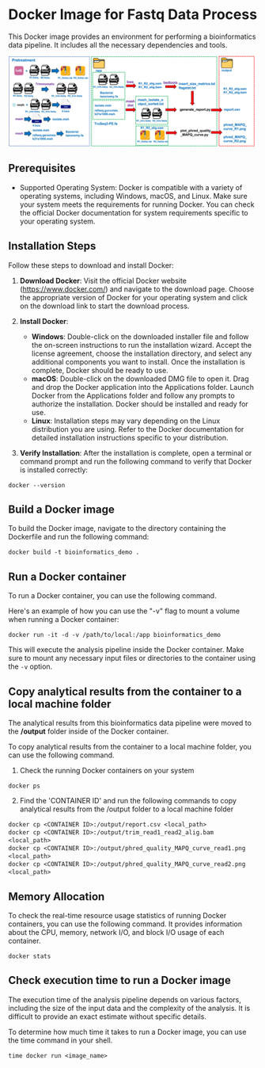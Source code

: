 # Docker Image for Fastq Data Process

This Docker image provides an environment for performing a bioinformatics data pipeline. It includes all the necessary dependencies and tools.

![Alt Text](/abstract.jpg)

## Prerequisites

- Supported Operating System: Docker is compatible with a variety of operating systems, including Windows, macOS, and Linux. Make sure your system meets the requirements for running Docker. You can check the official Docker documentation for system requirements specific to your operating system.

## Installation Steps

Follow these steps to download and install Docker:

1. **Download Docker**: Visit the official Docker website (https://www.docker.com/) and navigate to the download page. Choose the appropriate version of Docker for your operating system and click on the download link to start the download process.

2. **Install Docker**:
   - **Windows**: Double-click on the downloaded installer file and follow the on-screen instructions to run the installation wizard. Accept the license agreement, choose the installation directory, and select any additional components you want to install. Once the installation is complete, Docker should be ready to use.
   - **macOS**: Double-click on the downloaded DMG file to open it. Drag and drop the Docker application into the Applications folder. Launch Docker from the Applications folder and follow any prompts to authorize the installation. Docker should be installed and ready for use.
   - **Linux**: Installation steps may vary depending on the Linux distribution you are using. Refer to the Docker documentation for detailed installation instructions specific to your distribution.

3. **Verify Installation**: After the installation is complete, open a terminal or command prompt and run the following command to verify that Docker is installed correctly:

```shell
docker --version
```

## Build a Docker image

To build the Docker image, navigate to the directory containing the Dockerfile and run the following command:

```docker
docker build -t bioinformatics_demo .
```

## Run a Docker container

To run a Docker container, you can use the following command.

Here's an example of how you can use the "-v" flag to mount a volume when running a Docker container:

```docker
docker run -it -d -v /path/to/local:/app bioinformatics_demo
```

This will execute the analysis pipeline inside the Docker container. Make sure to mount any necessary input files or directories to the container using the `-v` option.


## Copy analytical results from the container to a local machine folder

The analytical results from this bioinformatics data pipeline were moved to the **/output** folder inside of the Docker container.

To copy analytical results from the container to a local machine folder, you can use the following command.

1. Check the running Docker containers on your system
```docker
docker ps
```

2. Find the 'CONTAINER ID' and run the following commands to copy analytical results from the /output folder to a local machine folder

```docker
docker cp <CONTAINER ID>:/output/report.csv <local_path>
docker cp <CONTAINER ID>:/output/trim_read1_read2_alig.bam <local_path>
docker cp <CONTAINER ID>:/output/phred_quality_MAPQ_curve_read1.png <local_path>
docker cp <CONTAINER ID>:/output/phred_quality_MAPQ_curve_read2.png <local_path>
```

## Memory Allocation
To check the real-time resource usage statistics of running Docker containers, you can use the following command. It provides information about the CPU, memory, network I/O, and block I/O usage of each container.

```docker
docker stats
```


## Check execution time to run a Docker image

The execution time of the analysis pipeline depends on various factors, including the size of the input data and the complexity of the analysis. It is difficult to provide an exact estimate without specific details.

To determine how much time it takes to run a Docker image, you can use the time command in your shell.

```docker
time docker run <image_name>
```